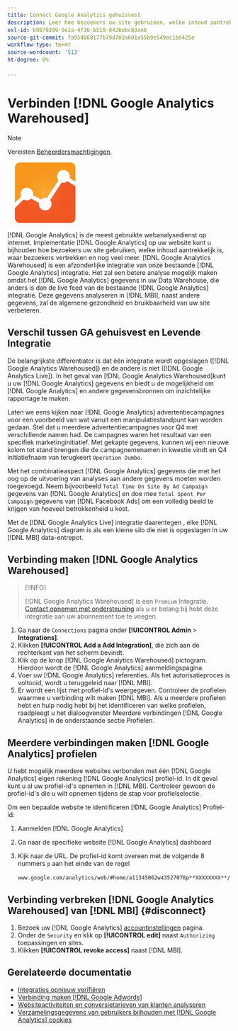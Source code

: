 ```yaml
---
title: Connect Google Analytics gehuisvest
description: Leer hoe bezoekers uw site gebruiken, welke inhoud aantrekkelijk is, waar bezoekers vertrekken en meer.
exl-id: b9879399-9e1a-4f36-b510-8426ebc83aeb
source-git-commit: fa954868177b79d703a601a55b9e549ec1bd425e
workflow-type: tm+mt
source-wordcount: '513'
ht-degree: 0%

---
```


# Verbinden [!DNL Google Analytics Warehoused]

>[!NOTE]
>
>Vereisten [Beheerdersmachtigingen](../../../administrator/user-management/user-management.md).

![](../../../assets/google-analytics-logo.png)

[!DNL Google Analytics] is de meest gebruikte webanalysedienst op internet. Implementatie [!DNL Google Analytics] op uw website kunt u bijhouden hoe bezoekers uw site gebruiken, welke inhoud aantrekkelijk is, waar bezoekers vertrekken en nog veel meer. [!DNL Google Analytics Warehoused] is een afzonderlijke integratie van onze bestaande [!DNL Google Analytics] integratie. Het zal een betere analyse mogelijk maken omdat het [!DNL Google Analytics] gegevens in uw Data Warehouse, die anders is dan de live feed van de bestaande [!DNL Google Analytics] integratie. Deze gegevens analyseren in [!DNL MBI], naast andere gegevens, zal de algemene gezondheid en bruikbaarheid van uw site verbeteren.

## Verschil tussen GA gehuisvest en Levende Integratie

De belangrijkste differentiator is dat één integratie wordt opgeslagen ([!DNL Google Analytics Warehoused]) en de andere is niet ([!DNL Google Analytics Live]). In het geval van [!DNL Google Analytics Warehoused]kunt u uw [!DNL Google Analytics] gegevens en biedt u de mogelijkheid om [!DNL Google Analytics] en andere gegevensbronnen om inzichtelijke rapportage te maken.

Laten we eens kijken naar [!DNL Google Analytics] advertentiecampagnes voor een voorbeeld van wat vanuit een manipulatiestandpunt kan worden gedaan. Stel dat u meerdere advertentiecampagnes voor Q4 met verschillende namen had. De campagnes waren het resultaat van een specifiek marketinginitiatief. Met gekapte gegevens, kunnen wij een nieuwe kolom tot stand brengen die de campagnemenamen in kwestie vindt en Q4 initiatiefnaam van terugkeert `Operation Dumbo`.

Met het combinatieaspect [!DNL Google Analytics] gegevens die met het oog op de uitvoering van analyses aan andere gegevens moeten worden toegevoegd. Neem bijvoorbeeld `Total Time On Site By Ad Campaign` gegevens van [!DNL Google Analytics] en doe mee `Total Spent Per Campaign` gegevens van [!DNL Facebook Ads] om een volledig beeld te krijgen van hoeveel betrokkenheid u kost.

Met de [!DNL Google Analytics Live] integratie daarentegen , elke [!DNL Google Analytics] diagram is als een kleine silo die niet is opgeslagen in uw [!DNL MBI] data-entrepot.

## Verbinding maken [!DNL Google Analytics Warehoused]

>[!INFO]
>
>[!DNL Google Analytics Warehoused] is een `Premium` Integratie. [Contact opnemen met ondersteuning](https://experienceleague.adobe.com/docs/commerce-knowledge-base/kb/troubleshooting/miscellaneous/mbi-service-policies.html?lang=en) als u er belang bij hebt deze integratie aan uw abonnement toe te voegen.

1. Ga naar de `Connections` pagina onder **[!UICONTROL Admin** > **Integrations]**.
1. Klikken **[!UICONTROL Add a Add Integration]**, die zich aan de rechterkant van het scherm bevindt.
1. Klik op de knop [!DNL Google Analytics Warehoused] pictogram. Hierdoor wordt de [!DNL Google Analytics] aanmeldingspagina.
1. Voer uw [!DNL Google Analytics] referenties. Als het autorisatieproces is voltooid, wordt u teruggeleid naar [!DNL MBI].
1. Er wordt een lijst met profiel-id&#39;s weergegeven. Controleer de profielen waarmee u verbinding wilt maken [!DNL MBI]. Als u meerdere profielen hebt en hulp nodig hebt bij het identificeren van welke profielen, raadpleegt u het dialoogvenster Meerdere verbindingen [!DNL Google Analytics] in de onderstaande sectie Profielen.

## Meerdere verbindingen maken [!DNL Google Analytics] profielen

U hebt mogelijk meerdere websites verbonden met één [!DNL Google Analytics] eigen rekening [!DNL Google Analytics] profiel-id. In dit geval kunt u al uw profiel-id&#39;s opnemen in [!DNL MBI]. Controleer gewoon de profiel-id&#39;s die u wilt opnemen tijdens de stap voor profielselectie.

Om een bepaalde website te identificeren [!DNL Google Analytics] Profiel-id:

1. Aanmelden [!DNL Google Analytics]
1. Ga naar de specifieke website [!DNL Google Analytics] dashboard
1. Kijk naar de URL. De profiel-id komt overeen met de volgende 8 nummers `p` aan het einde van de regel

   `www.google.com/analytics/web/#home/a11345062w43527078p**XXXXXXXX**/`

## Verbinding verbreken [!DNL Google Analytics Warehoused] van [!DNL MBI] {#disconnect}

1. Bezoek uw [!DNL Google Analytics] [accountinstellingen](https://www.google.com/accounts/) pagina.
1. Onder de `Security` en klik op **[!UICONTROL edit]** naast `Authorizing` toepassingen en sites.
1. Klikken **[!UICONTROL revoke access]** naast [!DNL MBI].

## Gerelateerde documentatie

* [Integraties opnieuw verifiëren](https://experienceleague.adobe.com/docs/commerce-knowledge-base/kb/how-to/mbi-reauthenticating-integrations.html?lang=en)
* [Verbinding maken [!DNL Google Adwords]](../integrations/google-adwords.md)
* [Websiteactiviteiten en conversietarieven van klanten analyseren](../../analysis/web-act-cust-conversion.md)
* [Verzamelingsgegevens van gebruikers bijhouden met [!DNL Google Analytics] cookies](../../analysis/google-track-user-acq.md)
